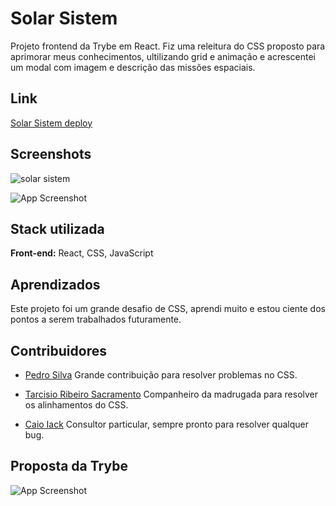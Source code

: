 
# Solar Sistem

Projeto frontend da Trybe em React. Fiz uma releitura do CSS proposto para aprimorar meus conhecimentos, ultilizando grid e animação e acrescentei um modal com imagem e descrição das missões espaciais.


## Link

[Solar Sistem deploy](https://solar-sistem.vercel.app/)


## Screenshots

<img src="https://blogger.googleusercontent.com/img/b/R29vZ2xl/AVvXsEi56r6GWPoktX7691ysfsWym_f1YuR_CX-y5Z_LC_EdK9kwBQUB-lCRLefamS_eXAtv8gG52SS2c8_BcSX6y4dTk4Piu7iB28uUbEflw3kdjz6Wwk-bzajGT-UkaJcTpCvIso1k8nrc_ihlxJoqntVyYOqyM7KPwUPm5PjK76T5Y7l8Qyd5NrQeTJBI/s1600/solar_sistem_karla_oshikawa.gif" alt="solar sistem">

![App Screenshot](https://blogger.googleusercontent.com/img/b/R29vZ2xl/AVvXsEi56r6GWPoktX7691ysfsWym_f1YuR_CX-y5Z_LC_EdK9kwBQUB-lCRLefamS_eXAtv8gG52SS2c8_BcSX6y4dTk4Piu7iB28uUbEflw3kdjz6Wwk-bzajGT-UkaJcTpCvIso1k8nrc_ihlxJoqntVyYOqyM7KPwUPm5PjK76T5Y7l8Qyd5NrQeTJBI/s1600/solar_sistem_karla_oshikawa.gif)


## Stack utilizada

**Front-end:** React, CSS, JavaScript



## Aprendizados

Este projeto foi um grande desafio de CSS, aprendi muito e estou ciente dos pontos a serem trabalhados futuramente.
## Contribuidores

- [Pedro Silva](https://github.com/opedrodev)
Grande contribuição para resolver problemas no CSS.

- [Tarcisio Ribeiro Sacramento](https://github.com/Tarseason)
Companheiro da madrugada para resolver os alinhamentos do CSS.

- [Caio Iack](https://github.com/JackCaio)
Consultor particular, sempre pronto para resolver qualquer bug.



## Proposta da Trybe

![App Screenshot](https://blogger.googleusercontent.com/img/b/R29vZ2xl/AVvXsEh0Lfmy_pF0sJc7eQKT0Rrap2fSU707Mdx514NGh0nEnNqJXvSPK3p2elDS_Jf90Mc8W6iwbCw7cMuVKG7pHBgvJ8I1hADpFepEKlciSHEgWq0XYmrDJAEwfgQQ1gYUDyBKT1U1RY2nq-XPUlSXs0wC1Z_2N4A5YD6rSc-aWy2E9sBk7pMH7alwqR1P/s1600/Solar%20System.jpg)
